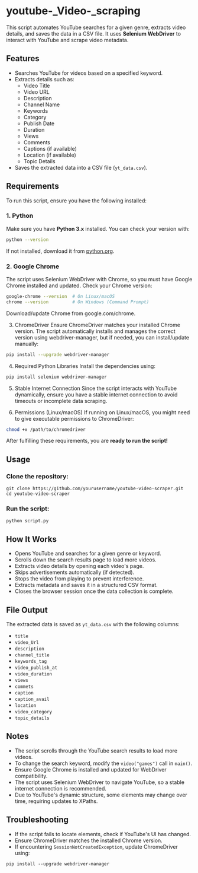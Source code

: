 # youtube-_Video-_scraping

This script automates YouTube searches for a given genre, extracts video details, and saves the data in a CSV file. It uses **Selenium WebDriver** to interact with YouTube and scrape video metadata.

## Features
- Searches YouTube for videos based on a specified keyword.
- Extracts details such as:
  - Video Title
  - Video URL
  - Description
  - Channel Name
  - Keywords
  - Category
  - Publish Date
  - Duration
  - Views
  - Comments
  - Captions (if available)
  - Location (if available)
  - Topic Details
- Saves the extracted data into a CSV file (`yt_data.csv`).

## Requirements

To run this script, ensure you have the following installed:

### 1. Python  
Make sure you have **Python 3.x** installed. You can check your version with:  
```bash
python --version
```
If not installed, download it from [python.org](https://www.python.org/downloads/).

### 2. Google Chrome
The script uses Selenium WebDriver with Chrome, so you must have Google Chrome installed and updated. Check your Chrome version:
```bash
google-chrome --version  # On Linux/macOS
chrome --version         # On Windows (Command Prompt)
```
Download/update Chrome from google.com/chrome.

3. ChromeDriver
Ensure ChromeDriver matches your installed Chrome version. The script automatically installs and manages the correct version using webdriver-manager, but if needed, you can install/update manually:
```bash
pip install --upgrade webdriver-manager
```
4. Required Python Libraries
Install the dependencies using:
```bash
pip install selenium webdriver-manager
```
5. Stable Internet Connection
Since the script interacts with YouTube dynamically, ensure you have a stable internet connection to avoid timeouts or incomplete data scraping.

6. Permissions (Linux/macOS)
If running on Linux/macOS, you might need to give executable permissions to ChromeDriver:
```bash
chmod +x /path/to/chromedriver
```
After fulfilling these requirements, you are **ready to run the script!**

## Usage
### Clone the repository:
```
git clone https://github.com/yourusername/youtube-video-scraper.git
cd youtube-video-scraper
```
### Run the script:
```
python script.py
```
## How It Works
- Opens YouTube and searches for a given genre or keyword.  
- Scrolls down the search results page to load more videos.  
- Extracts video details by opening each video's page.  
- Skips advertisements automatically (if detected).  
- Stops the video from playing to prevent interference.  
- Extracts metadata and saves it in a structured CSV format.  
- Closes the browser session once the data collection is complete.  

## File Output
The extracted data is saved as `yt_data.csv` with the following columns:

- `title`
- `video_Url`
- `description`
- `channel_title`
- `keywords_tag`
- `video_publish_at`
- `video_duration`
- `views`
- `commets`
- `caption`
- `caption_avail`
- `location`
- `video_category`
- `topic_details`

## Notes
- The script scrolls through the YouTube search results to load more videos.  
- To change the search keyword, modify the `video("games")` call in `main()`.  
- Ensure Google Chrome is installed and updated for WebDriver compatibility.  
- The script uses Selenium WebDriver to navigate YouTube, so a stable internet connection is recommended.  
- Due to YouTube's dynamic structure, some elements may change over time, requiring updates to XPaths.  

## Troubleshooting
- If the script fails to locate elements, check if YouTube's UI has changed.  
- Ensure ChromeDriver matches the installed Chrome version.  
- If encountering `SessionNotCreatedException`, update ChromeDriver using:  
```
pip install --upgrade webdriver-manager





